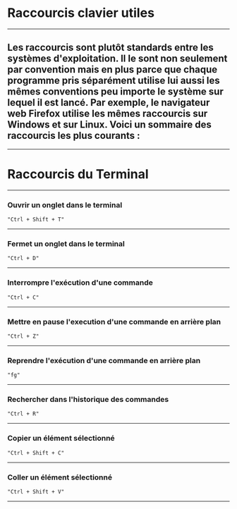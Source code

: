 # **Raccourcis clavier utiles**
---


## **Les raccourcis sont plutôt standards entre les systèmes d'exploitation. Il le sont non seulement par convention mais en plus parce que chaque programme pris séparément utilise lui aussi les mêmes conventions peu importe le système sur lequel il est lancé. Par exemple, le navigateur web Firefox utilise les mêmes raccourcis sur Windows et sur Linux. Voici un sommaire des raccourcis les plus courants :**
---


# **Raccourcis du Terminal**
---


### **Ouvrir un onglet dans le terminal**

    "Ctrl + Shift + T"
---


### **Fermet un onglet dans le terminal**

    "Ctrl + D"
---


### **Interrompre l'exécution d'une commande**

    "Ctrl + C"
---


### **Mettre en pause l'execution d'une commande en arrière plan**

    "Ctrl + Z"
---


### **Reprendre l'exécution d'une commande en arrière plan**

    "fg"
---


### **Rechercher dans l'historique des commandes**

    "Ctrl + R"
---


### **Copier un élément sélectionné**

    "Ctrl + Shift + C"
---


### **Coller un élément sélectionné**

    "Ctrl + Shift + V"
---